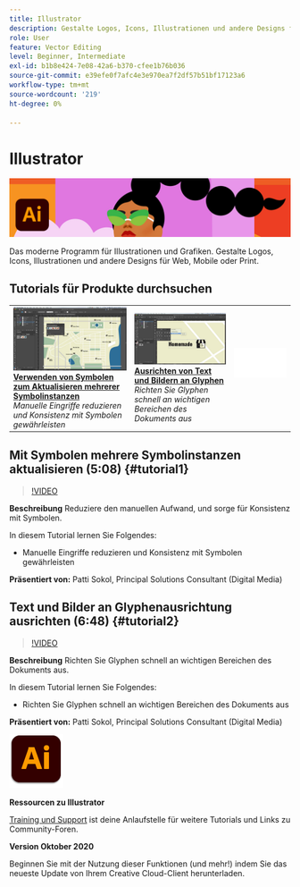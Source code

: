 ```yaml
---
title: Illustrator
description: Gestalte Logos, Icons, Illustrationen und andere Designs für Web, Mobile oder Print.
role: User
feature: Vector Editing
level: Beginner, Intermediate
exl-id: b1b8e424-7e08-42a6-b370-cfee1b76b036
source-git-commit: e39efe0f7afc4e3e970ea7f2df57b51bf17123a6
workflow-type: tm+mt
source-wordcount: '219'
ht-degree: 0%

---
```


# Illustrator

![Tutorial Hero Image](../assets/Illustrator.jpg)

Das moderne Programm für Illustrationen und Grafiken. Gestalte Logos, Icons, Illustrationen und andere Designs für Web, Mobile oder Print.

## Tutorials für Produkte durchsuchen

<table style="table-layout:fixed">
<tr>
 <td>
   <a href="illustrator.md#tutorial1">
      <img alt="Verwenden von Symbolen zum Aktualisieren mehrerer Symbolinstanzen" src="../assets/Illustrator_symbols_sokol_thumbnail.jpg" />
   </a>
    <div>
   <a href="illustrator.md#tutorial1"><strong>Verwenden von Symbolen zum Aktualisieren mehrerer Symbolinstanzen</strong></a>
    </div>
    <em>Manuelle Eingriffe reduzieren und Konsistenz mit Symbolen gewährleisten</em>
    <br>
  </td>
  <td>
    <a href="illustrator.md#tutorial2">
        <img alt="Ausrichten von Text und Bildern an Glyphen" src="../assets/illustrator_glyphAlign_sokol_thumbnail.jpg" />
    </a>
    <div>
    <a href="illustrator.md#tutorial2"><strong>Ausrichten von Text und Bildern an Glyphen</strong></a>
    </div>
    <em>Richten Sie Glyphen schnell an wichtigen Bereichen des Dokuments aus</em>
    <br>
  </td>
  <td>
    <img alt="Spacer" src="../assets/Whitespacer.png" />
    <div>
    <br>
  </td>
</tr>
</table>

## Mit Symbolen mehrere Symbolinstanzen aktualisieren (5:08) {#tutorial1}

>[!VIDEO](https://video.tv.adobe.com/v/326816?hidetitle=true)

**Beschreibung**
Reduziere den manuellen Aufwand, und sorge für Konsistenz mit Symbolen.

In diesem Tutorial lernen Sie Folgendes:
* Manuelle Eingriffe reduzieren und Konsistenz mit Symbolen gewährleisten

**Präsentiert von:**
Patti Sokol, Principal Solutions Consultant (Digital Media)

## Text und Bilder an Glyphenausrichtung ausrichten (6:48) {#tutorial2}

>[!VIDEO](https://video.tv.adobe.com/v/326817?hidetitle=true)

**Beschreibung**
Richten Sie Glyphen schnell an wichtigen Bereichen des Dokuments aus.

In diesem Tutorial lernen Sie Folgendes:
* Richten Sie Glyphen schnell an wichtigen Bereichen des Dokuments aus

**Präsentiert von:**
Patti Sokol, Principal Solutions Consultant (Digital Media)

![Illustrator-Logo](../assets/ai_appicon_96.png)

**Ressourcen zu Illustrator**

[Training und Support](https://helpx.adobe.com/support/illustrator.html) ist deine Anlaufstelle für weitere Tutorials und Links zu Community-Foren.

**Version Oktober 2020**

Beginnen Sie mit der Nutzung dieser Funktionen (und mehr!) indem Sie das neueste Update von Ihrem Creative Cloud-Client herunterladen.

